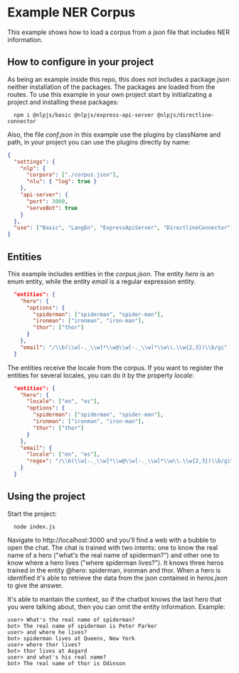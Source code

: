 # Example NER Corpus

This example shows how to load a corpus from a json file that includes NER information. 

## How to configure in your project

As being an example inside this repo, this does not includes a package.json neither installation of the packages. The packages are loaded from the routes. To use this example in your own project start by initializating a project and installing these packages:

```shell
  npm i @nlpjs/basic @nlpjs/express-api-server @nlpjs/directline-connector
```

Also, the file _conf.json_ in this example use the plugins by className and path, in your project you can use the plugins directly by name:

```json
{
  "settings": {
    "nlp": {
      "corpora": ["./corpus.json"],
      "nlu": { "log": true }
    },
    "api-server": {
      "port": 3000,
      "serveBot": true      
    }
  },
  "use": ["Basic", "LangEn", "ExpressApiServer", "DirectlineConnector"]
}
```

## Entities

This example includes entities in the _corpus.json_. The entity _hero_ is an enum entity, while the entity _email_ is a regular expression entity.

```json
  "entities": {
    "hero": {
      "options": {
        "spiderman": ["spiderman", "spider-man"],
        "ironman": ["ironman", "iron-man"],
        "thor": ["thor"]
      }
    },
    "email": "/\\b(\\w[-._\\w]*\\w@\\w[-._\\w]*\\w\\.\\w{2,3})\\b/gi"
  }
```

The entities receive the locale from the corpus. If you want to register the entities for several locales, you can do it by the property _locale_:

```json
  "entities": {
    "hero": {
      "locale": ["en", "es"],
      "options": {
        "spiderman": ["spiderman", "spider-man"],
        "ironman": ["ironman", "iron-man"],
        "thor": ["thor"]
      }
    },
    "email": {
      "locale": ["en", "es"],
      "regex": "/\\b(\\w[-._\\w]*\\w@\\w[-._\\w]*\\w\\.\\w{2,3})\\b/gi"
    }
  }
```

## Using the project

Start the project:

```shell
  node index.js
```

Navigate to http://localhost:3000 and you'll find a web with a bubble to open the chat.
The chat is trained with two intents: one to know the real name of a hero ("what's the real name of spiderman?") and other one to know where a hero lives ("where spiderman lives?"). It knows three heros trained in the entity @hero: spiderman, ironman and thor. When a hero is identified it's able to retrieve the data from the json contained in _heros.json_ to give the answer.

It's able to mantain the context, so if the chatbot knows the last hero that you were talking about, then you can omit the entity information. Example:
```
user> What's the real name of spiderman?
bot> The real name of spiderman is Peter Parker
user> and where he lives?
bot> spiderman lives at Queens, New York
user> where thor lives?
bot> thor lives at Asgard
user> and what's his real name?
bot> The real name of thor is Odinson
```
